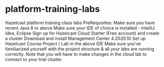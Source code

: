 # platform-training-labs
Hazelcast platform training class labs
PreRequisites: Make sure you have recent Java 8 or above Make sure your IDE of choice is installed - IntelliJ Idea, Eclipse Sign up for Hazelcast Cloud Starter (Free account) and create a cluster Download and install Management Center 4.2020.10 Set up Hazelcast Course Project / Lab in the above IDE Make sure you’ve familiarized yourself with the project structure & all your labs are running correctly. Note that you will have to make changes in the cloud lab to connect to your trial cluster.
